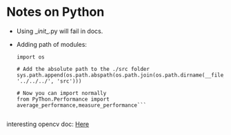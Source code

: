 # Notes on Python
- Using \__init__.py will fail in docs. 

- Adding path of modules:
    ```import sys
    import os

    # Add the absolute path to the ./src folder
    sys.path.append(os.path.abspath(os.path.join(os.path.dirname(__file__), '../../../', 'src')))

    # Now you can import normally
    from PyThon.Performance import average_performance,measure_performance```


interesting opencv doc: [Here](https://docs.opencv.org/4.x/d2/d96/tutorial_py_table_of_contents_imgproc.html)
